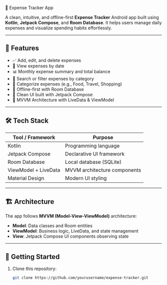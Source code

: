💸 Expense Tracker App

A clean, intuitive, and offline-first **Expense Tracker** Android app built using **Kotlin**, **Jetpack Compose**, and **Room Database**. It helps users manage daily expenses and visualize spending habits effortlessly.

---

## 📱 Features

- ✅ Add, edit, and delete expenses
- 📅 View expenses by date
- 📊 Monthly expense summary and total balance
- 🔎 Search or filter expenses by category
- 📁 Categorize expenses (e.g., Food, Travel, Shopping)
- 💾 Offline-first with Room Database
- 🎨 Clean UI built with Jetpack Compose
- 🚀 MVVM Architecture with LiveData & ViewModel

---

## 🛠 Tech Stack

| Tool / Framework      | Purpose                        |
|-----------------------|--------------------------------|
| Kotlin                | Programming language           |
| Jetpack Compose       | Declarative UI framework       |
| Room Database         | Local database (SQLite)        |
| ViewModel + LiveData  | MVVM architecture components   |
| Material Design       | Modern UI styling              |

---

## 🏗 Architecture

The app follows **MVVM (Model-View-ViewModel)** architecture:
- **Model**: Data classes and Room entities
- **ViewModel**: Business logic, LiveData, and state management
- **View**: Jetpack Compose UI components observing state

---

## 🚀 Getting Started

1. Clone this repository:
   ```bash
   git clone https://github.com/yourusername/expense-tracker.git
